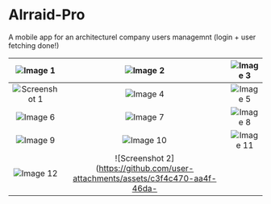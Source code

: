 # Alrraid-Pro

 
A mobile app for an architecturel company users managemnt (login + user fetching done!)

| ![Image 1](https://github.com/user-attachments/assets/b7bef234-ae1f-4cfa-a50d-73976a79abdd) | ![Image 2](https://github.com/user-attachments/assets/49b723db-1a54-4525-9643-2ea42e57633c) | ![Image 3](https://github.com/user-attachments/assets/521fd081-0c7b-407f-ab5e-c177c8d3647c) |
|:--:|:--:|:--:|
| ![Screenshot 1](https://github.com/user-attachments/assets/172f97ad-9374-4372-a06d-ff617f400d35) | ![Image 4](https://github.com/user-attachments/assets/fcb01fb2-e31e-446a-b580-c60c2669bf0b) | ![Image 5](https://github.com/user-attachments/assets/c4964ffb-fecd-4e1e-802d-48065de458be) |
| ![Image 6](https://github.com/user-attachments/assets/76529a7c-27da-46ad-8f28-8a867145c458) | ![Image 7](https://github.com/user-attachments/assets/32f9114e-688d-43a3-9f0f-809568976822) | ![Image 8](https://github.com/user-attachments/assets/07d562cf-df96-4c9f-8cba-0c7414440b4b) |
| ![Image 9](https://github.com/user-attachments/assets/fbf5ecb6-351a-4727-98e5-8de31a716f85) | ![Image 10](https://github.com/user-attachments/assets/a52a2f70-b735-4817-adb3-299c183911de) | ![Image 11](https://github.com/user-attachments/assets/75957fcb-22ed-45b4-8b7c-ceeb1810f31b) |
| ![Image 12](https://github.com/user-attachments/assets/bff4e9d9-f05f-4339-995e-a43c7a9f588d) | ![Screenshot 2](https://github.com/user-attachments/assets/c3f4c470-aa4f-46da-



